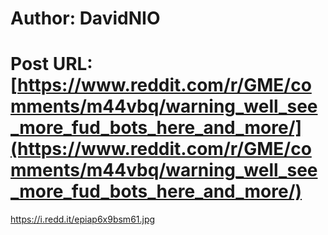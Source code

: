 # Author: DavidNIO
# Post URL: [https://www.reddit.com/r/GME/comments/m44vbq/warning_well_see_more_fud_bots_here_and_more/](https://www.reddit.com/r/GME/comments/m44vbq/warning_well_see_more_fud_bots_here_and_more/)


https://i.redd.it/epiap6x9bsm61.jpg